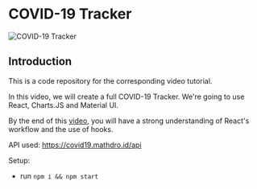 # COVID-19 Tracker

![COVID-19 Tracker](https://i.imgur.com/6RFwqHr.png)

## Introduction
This is a code repository for the corresponding video tutorial. 

In this video, we will create a full COVID-19 Tracker. We're going to use React, Charts.JS and Material UI.

By the end of this [video](https://www.youtube.com/watch?v=khJlrj3Y6Ls), you will have a strong understanding of React's workflow and the use of hooks.

API used: https://covid19.mathdro.id/api

Setup:
- run ```npm i && npm start```
